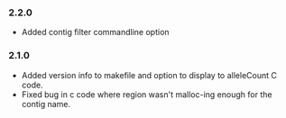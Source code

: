 ### 2.2.0
* Added contig filter commandline option

### 2.1.0
* Added version info to makefile and option to display to alleleCount C code.
* Fixed bug in c code where region wasn't malloc-ing enough for the contig name.
